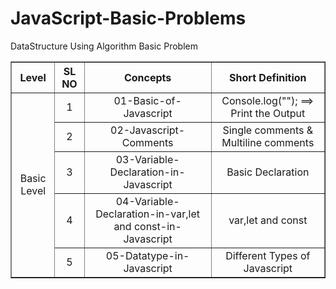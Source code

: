 # JavaScript-Basic-Problems
DataStructure Using Algorithm Basic Problem


<table border="1" style="text-align: center;">
        <tr>
            <th>Level</th>
            <th>SL NO</th>
            <th>Concepts</th>
            <th>Short Definition</th>
        </tr>
        <tr>
            <td rowspan="30">
                Basic Level
            </td>
            <td>
                1
            </td>
            <td>
                01-Basic-of-Javascript
            </td>
            <td>
                Console.log(""); ==> Print the Output
            </td>
        </tr>
        <tr>
            <td>
                2
            </td>
            <td>
                02-Javascript-Comments
            </td>
            <td>
                Single comments & Multiline comments
            </td>
        </tr>
        <tr>
            <td>
                3
            </td>
            <td>
                03-Variable-Declaration-in-Javascript
            </td>
            <td>
                Basic Declaration
            </td>
        </tr>
        <tr>
            <td>
                4
            </td>
            <td>
                04-Variable-Declaration-in-var,let and const-in-Javascript
            </td>
            <td>
                var,let and const
            </td>
        </tr>
        <tr>
            <td>
                5
            </td>
            <td>
                05-Datatype-in-Javascript
            </td>
            <td>
                Different Types of Javascript
            </td>
        </tr>
</table>